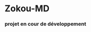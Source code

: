 #   Zokou-MD
<html>
  <head>
    <meta charset='UTF8'/>
    
      
    
  </head>
   <body>
     <h3> projet en cour de 
     développement </h3>
   </body>
</html>
